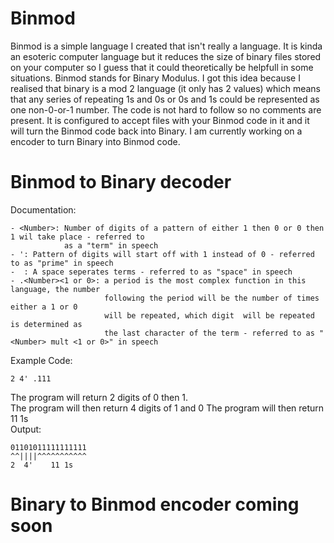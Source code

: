 # Binmod

Binmod is a simple language I created that isn't really a language. It is kinda an esoteric computer language but it reduces the size of binary files stored on your computer so I guess that it could theoretically be helpfull in some situations. Binmod stands for Binary Modulus. I got this idea because I realised that binary is a mod 2 language (it only has 2 values) which means that any series of repeating 1s and 0s or 0s and 1s could be represented as one non-0-or-1 number. The code is not hard to follow so no comments are present. It is configured to accept files with your Binmod code in it and it will turn the Binmod code back into Binary. I am currently working on a encoder to turn Binary into Binmod code.  


# Binmod to Binary decoder
Documentation:
```
- <Number>: Number of digits of a pattern of either 1 then 0 or 0 then 1 wil take place - referred to
            as a "term" in speech
- ': Pattern of digits will start off with 1 instead of 0 - referred to as "prime" in speech
-  : A space seperates terms - referred to as "space" in speech
- .<Number><1 or 0>: a period is the most complex function in this language, the number
                     following the period will be the number of times either a 1 or 0
                     will be repeated, which digit  will be repeated is determined as
                     the last character of the term - referred to as "<Number> mult <1 or 0>" in speech
```

Example Code:
```
2 4' .111
```
The program will return 2 digits of 0 then 1.  
The program will then return 4 digits of 1 and 0 
The program will then return 11 1s  
Output:
```
01101011111111111
^^||||^^^^^^^^^^^
2  4'    11 1s
```

# Binary to Binmod encoder coming soon
